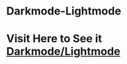 # Darkmode-Lightmode
<h1> Visit Here to See it <a href="https://sagnikwebdev.github.io/Darkmode-Lightmode/">Darkmode/Lightmode</a></h1>
